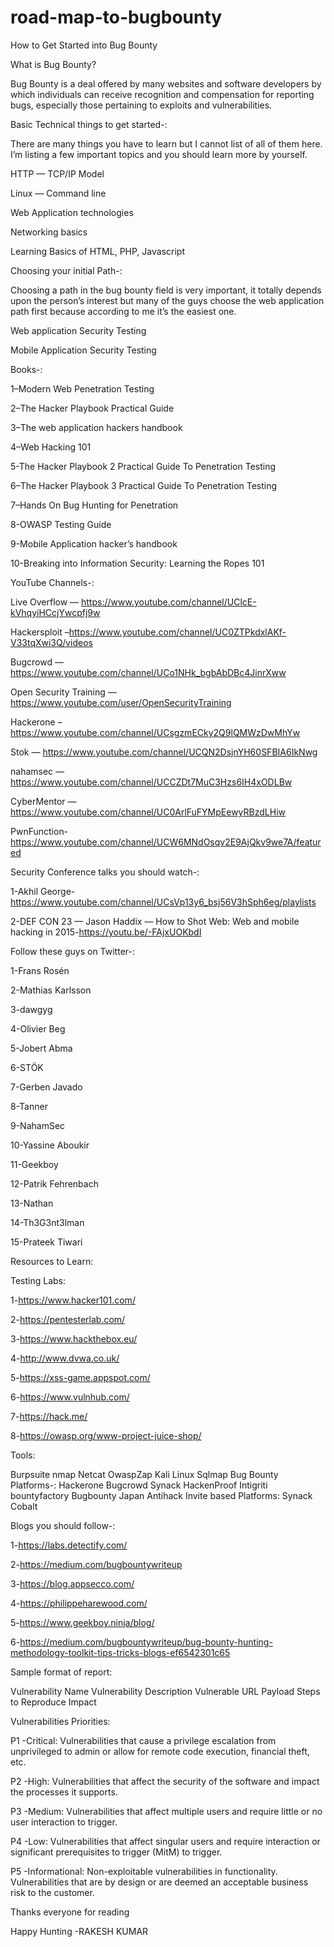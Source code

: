 # road-map-to-bugbounty
How to Get Started into Bug Bounty

What is Bug Bounty?

Bug Bounty is a deal offered by many websites and software developers by which individuals can receive recognition and compensation for reporting bugs, especially those pertaining to exploits and vulnerabilities.

Basic Technical things to get started-:

There are many things you have to learn but I cannot list of all of them here. I’m listing a few important topics and you should learn more by yourself.

HTTP — TCP/IP Model

Linux — Command line

Web Application technologies 

Networking basics

Learning Basics of HTML, PHP, Javascript

Choosing your initial Path-:

Choosing a path in the bug bounty field is very important, it totally depends upon the person’s interest but many of the guys choose the web application path first because according to me it’s the easiest one.

Web application Security Testing

Mobile Application Security Testing

Books-:

1–Modern Web Penetration Testing

2–The Hacker Playbook Practical Guide

3–The web application hackers handbook

4–Web Hacking 101

5-The Hacker Playbook 2 Practical Guide To Penetration Testing

6–The Hacker Playbook 3 Practical Guide To Penetration Testing

7–Hands On Bug Hunting for Penetration

8-OWASP Testing Guide

9-Mobile Application hacker’s handbook

10-Breaking into Information Security: Learning the Ropes 101

YouTube Channels-:

Live Overflow — https://www.youtube.com/channel/UClcE-kVhqyiHCcjYwcpfj9w

Hackersploit –https://www.youtube.com/channel/UC0ZTPkdxlAKf-V33tqXwi3Q/videos

Bugcrowd — https://www.youtube.com/channel/UCo1NHk_bgbAbDBc4JinrXww

Open Security Training — https://www.youtube.com/user/OpenSecurityTraining

Hackerone –https://www.youtube.com/channel/UCsgzmECky2Q9lQMWzDwMhYw

Stok — https://www.youtube.com/channel/UCQN2DsjnYH60SFBIA6IkNwg

nahamsec — https://www.youtube.com/channel/UCCZDt7MuC3Hzs6IH4xODLBw

CyberMentor — https://www.youtube.com/channel/UC0ArlFuFYMpEewyRBzdLHiw

PwnFunction-https://www.youtube.com/channel/UCW6MNdOsqv2E9AjQkv9we7A/featured

Security Conference talks you should watch-:

1-Akhil George-https://www.youtube.com/channel/UCsVp13y6_bsj56V3hSph6eg/playlists

2-DEF CON 23 — Jason Haddix — How to Shot Web: Web and mobile hacking in 2015-https://youtu.be/-FAjxUOKbdI

Follow these guys on Twitter-:

1-Frans Rosén

2-Mathias Karlsson

3-dawgyg

4-Olivier Beg

5-Jobert Abma

6-STÖK

7-Gerben Javado

8-Tanner

9-NahamSec

10-Yassine Aboukir

11-Geekboy

12-Patrik Fehrenbach

13-Nathan

14-Th3G3nt3lman

15-Prateek Tiwari

Resources to Learn:

Testing Labs:

1-https://www.hacker101.com/

2-https://pentesterlab.com/

3-https://www.hackthebox.eu/ 

4-http://www.dvwa.co.uk/

5-https://xss-game.appspot.com/

6-https://www.vulnhub.com/

7-https://hack.me/

8-https://owasp.org/www-project-juice-shop/

Tools:

Burpsuite
nmap
Netcat
OwaspZap
Kali Linux
Sqlmap
Bug Bounty Platforms-:
Hackerone
Bugcrowd
Synack
HackenProof
Intigriti
bountyfactory
Bugbounty Japan
Antihack
Invite based Platforms:
Synack
Cobalt

Blogs you should follow-:

1-https://labs.detectify.com/

2-https://medium.com/bugbountywriteup

3-https://blog.appsecco.com/

4-https://philippeharewood.com/

5-https://www.geekboy.ninja/blog/

6-https://medium.com/bugbountywriteup/bug-bounty-hunting-methodology-toolkit-tips-tricks-blogs-ef6542301c65

Sample format of report:

Vulnerability Name
Vulnerability Description
Vulnerable URL
Payload
Steps to Reproduce
Impact

Vulnerabilities Priorities:

P1 -Critical: Vulnerabilities that cause a privilege escalation from unprivileged to admin or allow for remote code execution, financial theft, etc.

P2 -High: Vulnerabilities that affect the security of the software and impact the processes it supports.

P3 -Medium: Vulnerabilities that affect multiple users and require little or no user interaction to trigger.

P4 -Low: Vulnerabilities that affect singular users and require interaction or significant prerequisites to trigger (MitM) to trigger.

P5 -Informational: Non-exploitable vulnerabilities in functionality. Vulnerabilities that are by design or are deemed an acceptable business risk to the customer.

Thanks everyone for reading

Happy Hunting
-RAKESH KUMAR
